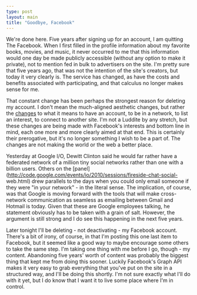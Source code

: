 ```yaml
---
type: post
layout: main
title: "Goodbye, Facebook"
---
```

We're done here. Five years after signing up for an account, I am quitting The
Facebook. When I first filled in the profile information about my favorite
books, movies, and music, it never occurred to me that this information would
one day be made publicly accessible (without any option to make it private),
not to mention fed in bulk to advertisers on the site. I'm pretty sure that
five years ago, that was not the intention of the site's creators, but today
it very clearly is. The service has changed, as have the costs and benefits
associated with participating, and that calculus no longer makes sense for me.

  
That constant change has been perhaps the strongest reason for deleting my
account. I don't mean the much-aligned aesthetic changes, but rather the
[changes](http://www.eff.org/deeplinks/2010/04/facebook-timeline) to what it
means to have an account, to be in a network, to list an interest, to connect
to another site. I'm not a Luddite by any stretch, but these changes are being
made with Facebook's interests and bottom line in mind, each one more and more
clearly aimed at that end. This is certainly their prerogative, but it's no
longer something I wish to be a part of. The changes are not making the world
or the web a better place.

  
Yesterday at Google I/O, Dewitt Clinton said he would far rather have a
federated network of a million tiny social networks rather than one with a
billion users. Others on the
[panel](http://code.google.com/events/io/2010/sessions/fireside-chat-social-
web.html) drew parallels to the days when you could only email someone if they
were "in your network" - in the literal sense. The implication, of course, was
that Google is moving forward with the tools that will make cross-network
communication as seamless as emailing between Gmail and Hotmail is today.
Given that these are Google employees talking, he statement obviously has to
be taken with a grain of salt. However, the argument is still strong and I do
see this happening in the next five years.

  
Later tonight I'll be deleting - not deactivating - my Facebook account.
There's a bit of irony, of course, in that I'm posting this one last item to
Facebook, but it seemed like a good way to maybe encourage some others to take
the same step. I'm taking one thing with me before I go, though - my content.
Abandoning five years' worth of content was probably the biggest thing that
kept me from doing this sooner. Luckily Facebook's Graph API makes it very
easy to grab everything that you've put on the site in a structured way, and
I'll be doing this shortly. I'm not sure exactly what I'll do with it yet, but
I do know that I want it to live some place where I'm in control.

